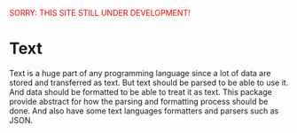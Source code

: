 <font color="red">SORRY: THIS SITE STILL UNDER DEVELOPMENT!</font>

# Text
Text is a huge part of any programming language since a lot of data are
stored and transferred as text. But text should be parsed to be able to
use it. And data should be formatted to be able to treat it as text.
This package provide abstract for how the parsing and formatting process
should be done. And also have some text languages formatters and parsers
such as JSON.